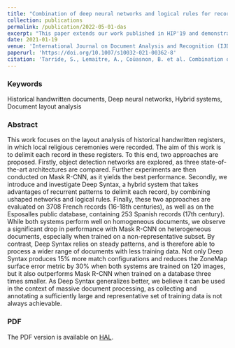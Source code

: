 ```yaml
---
title: "Combination of deep neural networks and logical rules for record segmentation in historical handwritten registers using few examples"
collection: publications
permalink: /publication/2022-05-01-das
excerpt: "This paper extends our work published in HIP'19 and demonstrates the interest of combining deep neural networks with logical rules for record detection in historical parish registers<br/><img src='/images/article-ijdar-2021.png'>"
date: 2021-01-19
venue: 'International Journal on Document Analysis and Recognition (IJDAR)'
paperurl: 'https://doi.org/10.1007/s10032-021-00362-8'
citation: 'Tarride, S., Lemaitre, A., Coüasnon, B. et al. Combination of deep neural networks and logical rules for record segmentation in historical handwritten registers using few examples. IJDAR 24, 77–96 (2021). '
---
```


### Keywords 
Historical handwritten documents, Deep neural networks, Hybrid systems, Document layout analysis 

### Abstract
This work focuses on the layout analysis of historical handwritten registers, in which local religious ceremonies were recorded. The aim of this work is to delimit each record in these registers. To this end, two approaches are proposed. Firstly, object detection networks are explored, as three state-of-the-art architectures are compared. Further experiments are then conducted on Mask R-CNN, as it yields the best performance. Secondly, we introduce and investigate Deep Syntax, a hybrid system that takes advantages of recurrent patterns to delimit each record, by combining ushaped networks and logical rules. Finally, these two approaches are evaluated on 3708 French records (16-18th centuries), as well as on the Esposalles public database, containing 253 Spanish records (17th century). While both systems perform well on homogeneous documents, we observe a significant drop in performance with Mask R-CNN on heterogeneous documents, especially when trained on a non-representative subset. By contrast, Deep Syntax relies on steady patterns, and is therefore able to process a wider range of documents with less training data. Not only Deep Syntax produces 15% more match configurations and reduces the ZoneMap surface error metric by 30% when both systems are trained on 120 images, but it also outperforms Mask R-CNN when trained on a database three times smaller. As Deep Syntax generalizes better, we believe it can be used in the context of massive document processing, as collecting and annotating a sufficiently large and representative set of training data is not always achievable.

### PDF
The PDF version is available on [HAL](https://hal.archives-ouvertes.fr/hal-03160212/document).